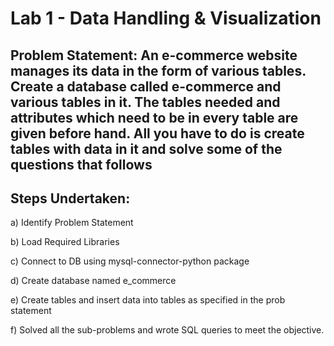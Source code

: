 # Lab 1 - Data Handling & Visualization
## Problem Statement: An e-commerce website manages its data in the form of various tables. Create a database called e-commerce and various tables in it. The tables needed and attributes which need to be in every table are given before hand. All you have to do is create tables with data in it and solve some of the questions that follows

## Steps Undertaken:
a) Identify Problem Statement

b) Load Required Libraries

c) Connect to DB using mysql-connector-python package

d) Create database named e_commerce

e) Create tables and insert data into tables as specified in the prob statement

f) Solved all the sub-problems and wrote SQL queries to meet the objective.

